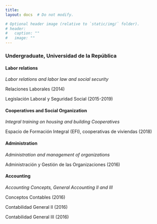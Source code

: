 ```yaml
---
title: 
layout: docs  # Do not modify.

# Optional header image (relative to `static/img/` folder).
# header:
#   caption: ""
#   image: ""
---
```



### Undergraduate, Universidad de la República  


#### Labor relations 
_Labor relations and labor law and social security_

Relaciones Laborales (2014)

Legislación Laboral y Seguridad Social (2015-2019)  

#### Cooperatives and Social Organization
_Integral training on housing and building Cooperatives_ 

Espacio de Formación Integral (EFI), cooperativas de viviendas (2018)

#### Administration 
_Administration and management of organizations_

Administración y Gestión de las Organizaciones (2016)

#### Accounting 
_Accounting Concepts, General Accounting II and III_

Conceptos Contables (2016)

Contabilidad General II (2016)

Contabilidad General III (2016)

